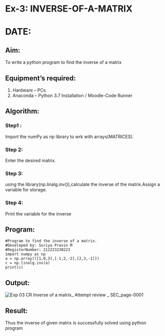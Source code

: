 # Ex-3: INVERSE-OF-A-MATRIX
# DATE:
## Aim:
To write a python program to find the inverse of a matrix
## Equipment’s required:
1. 	Hardware – PCs
2. 	Anaconda – Python 3.7 Installation / Moodle-Code Runner
## Algorithm:
### Step1 :
Import the numPy as np library to wrk with arrays(MATRICES).
### Step 2:
Enter the desired matrix. 
### Step 3: 
using the library(np.linalg.inv()),calculate the inverse of the matrix.Assign a variable for storage.
### Step 4: 
Print the variable for the inverse
## Program:
```
#Program to find the inverse of a matrix.
#Developed by: Suriya Pravin M
#RegisterNumber: 212223230223
import numpy as np
a = np.array([[1,0,3],[-1,2,-2],[2,3,-1]])
c = np.linalg.inv(a)
print(c)
```
## Output:

![Exp 03 CR Inverse of a matrix_ Attempt review _ SEC_page-0001](https://github.com/user-attachments/assets/0fa2d774-789b-4ddb-a883-e32cea095aba)

## Result:
Thus the inverse of given matrix is successfully solved using python program
